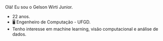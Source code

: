 Olá! Eu sou o Gelson Wirti Junior.

- 22 anos.
- 🖥️ Engenheiro de Computação - UFGD.
- Tenho interesse em machine learning, visão computacional e análise de dados.
